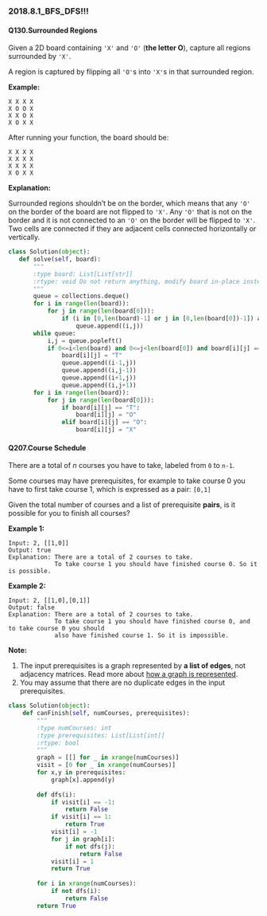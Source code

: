 ### 2018.8.1_BFS_DFS!!!

#### Q130.Surrounded Regions

Given a 2D board containing `'X'` and `'O'` (**the letter O**), capture all regions surrounded by `'X'`.

A region is captured by flipping all `'O'`s into `'X'`s in that surrounded region.

**Example:**

```
X X X X
X O O X
X X O X
X O X X
```

After running your function, the board should be:

```
X X X X
X X X X
X X X X
X O X X
```

**Explanation:**

Surrounded regions shouldn’t be on the border, which means that any `'O'` on the border of the board are not flipped to `'X'`. Any `'O'` that is not on the border and it is not connected to an `'O'` on the border will be flipped to `'X'`. Two cells are connected if they are adjacent cells connected horizontally or vertically.

 ```python
class Solution(object):
    def solve(self, board):
        """
        :type board: List[List[str]]
        :rtype: void Do not return anything, modify board in-place instead.
        """
        queue = collections.deque()
        for i in range(len(board)):
            for j in range(len(board[0])):
                if (i in [0,len(board)-1] or j in [0,len(board[0])-1]) and board[i][j] == "O":
                    queue.append((i,j))
        while queue:
            i,j = queue.popleft()
            if 0<=i<len(board) and 0<=j<len(board[0]) and board[i][j] == "O":
                board[i][j] = "T"
                queue.append((i-1,j))
                queue.append((i,j-1))
                queue.append((i+1,j))
                queue.append((i,j+1))
        for i in range(len(board)):
            for j in range(len(board[0])):
                if board[i][j] == "T":
                    board[i][j] = "O"
                elif board[i][j] == "O":
                    board[i][j] = "X"
 ```

#### Q207.Course Schedule

There are a total of *n* courses you have to take, labeled from `0` to `n-1`.

Some courses may have prerequisites, for example to take course 0 you have to first take course 1, which is expressed as a pair: `[0,1]`

Given the total number of courses and a list of prerequisite **pairs**, is it possible for you to finish all courses?

**Example 1:**

```
Input: 2, [[1,0]] 
Output: true
Explanation: There are a total of 2 courses to take. 
             To take course 1 you should have finished course 0. So it is possible.
```

**Example 2:**

```
Input: 2, [[1,0],[0,1]]
Output: false
Explanation: There are a total of 2 courses to take. 
             To take course 1 you should have finished course 0, and to take course 0 you should
             also have finished course 1. So it is impossible.
```

**Note:**

1. The input prerequisites is a graph represented by **a list of edges**, not adjacency matrices. Read more about [how a graph is represented](https://www.khanacademy.org/computing/computer-science/algorithms/graph-representation/a/representing-graphs).
2. You may assume that there are no duplicate edges in the input prerequisites.

```python
class Solution(object):
    def canFinish(self, numCourses, prerequisites):
        """
        :type numCourses: int
        :type prerequisites: List[List[int]]
        :rtype: bool
        """
        graph = [[] for _ in xrange(numCourses)]
        visit = [0 for _ in xrange(numCourses)]
        for x,y in prerequisites:
            graph[x].append(y)
            
        def dfs(i):
            if visit[i] == -1:
                return False
            if visit[i] == 1:
                return True
            visit[i] = -1
            for j in graph[i]:
                if not dfs(j):
                    return False
            visit[i] = 1
            return True
        
        for i in xrange(numCourses):
            if not dfs(i):
                return False
        return True
```



